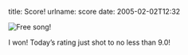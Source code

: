 title: Score!
urlname: score
date: 2005-02-02T12:32

![Free song!](https://dl.dropboxusercontent.com/s/vpg75x5tt2lds5l/20050202-free-song.jpg)

I won! Today&#x02bc;s rating just shot to no less than 9.0!